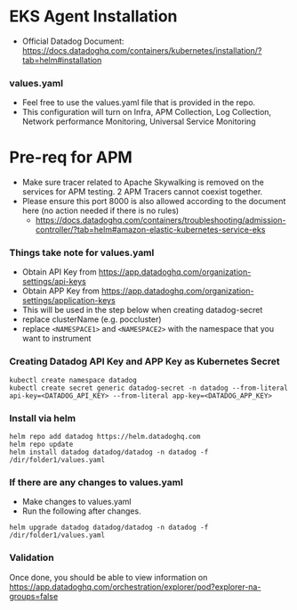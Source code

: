 # EKS Agent Installation
- Official Datadog Document: https://docs.datadoghq.com/containers/kubernetes/installation/?tab=helm#installation

### values.yaml

- Feel free to use the values.yaml file that is provided in the repo.
- This configuration will turn on Infra, APM Collection, Log Collection, Network performance Monitoring, Universal Service Monitoring

# Pre-req for APM
- Make sure tracer related to Apache Skywalking is removed on the services for APM testing. 2 APM Tracers cannot coexist together.
- Please ensure this port 8000 is also allowed according to the document here (no action needed if there is no rules)
    - https://docs.datadoghq.com/containers/troubleshooting/admission-controller/?tab=helm#amazon-elastic-kubernetes-service-eks 

### Things take note for values.yaml
- Obtain API Key from https://app.datadoghq.com/organization-settings/api-keys
- Obtain APP Key from https://app.datadoghq.com/organization-settings/application-keys
- This will be used in the step below when creating datadog-secret
- replace clusterName (e.g. poccluster)
- replace `<NAMESPACE1>` and `<NAMESPACE2>` with the namespace that you want to instrument

### Creating Datadog API Key and APP Key as Kubernetes Secret
```
kubectl create namespace datadog
kubectl create secret generic datadog-secret -n datadog --from-literal api-key=<DATADOG_API_KEY> --from-literal app-key=<DATADOG_APP_KEY>
```

### Install via helm
```
helm repo add datadog https://helm.datadoghq.com
helm repo update
helm install datadog datadog/datadog -n datadog -f /dir/folder1/values.yaml
```

### If there are any changes to values.yaml
- Make changes to values.yaml
- Run the following after changes.
```
helm upgrade datadog datadog/datadog -n datadog -f /dir/folder1/values.yaml
```

### Validation
Once done, you should be able to view information on https://app.datadoghq.com/orchestration/explorer/pod?explorer-na-groups=false 